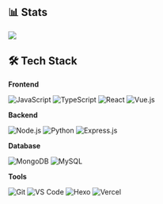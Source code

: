 ## 📊 Stats

![](https://github-readme-stats-ten-gilt.vercel.app/api?username=Jiaeboy&show_icons=true&theme=radical&hide_border=true)


## 🛠 Tech Stack

**Frontend**

![JavaScript](https://img.shields.io/badge/JavaScript-F7DF1E?style=flat-square&logo=javascript&logoColor=black)
![TypeScript](https://img.shields.io/badge/TypeScript-007ACC?style=flat-square&logo=typescript&logoColor=white)
![React](https://img.shields.io/badge/React-20232A?style=flat-square&logo=react&logoColor=61DAFB)
![Vue.js](https://img.shields.io/badge/Vue.js-35495E?style=flat-square&logo=vue.js&logoColor=4FC08D)

**Backend**

![Node.js](https://img.shields.io/badge/Node.js-43853D?style=flat-square&logo=node.js&logoColor=white)
![Python](https://img.shields.io/badge/Python-3776AB?style=flat-square&logo=python&logoColor=white)
![Express.js](https://img.shields.io/badge/Express.js-404D59?style=flat-square)

**Database**

![MongoDB](https://img.shields.io/badge/MongoDB-4EA94B?style=flat-square&logo=mongodb&logoColor=white)
![MySQL](https://img.shields.io/badge/MySQL-00000F?style=flat-square&logo=mysql&logoColor=white)

**Tools**

![Git](https://img.shields.io/badge/Git-F05032?style=flat-square&logo=git&logoColor=white)
![VS Code](https://img.shields.io/badge/VS_Code-007ACC?style=flat-square&logo=visual-studio-code&logoColor=white)
![Hexo](https://img.shields.io/badge/Hexo-0E83CD?style=flat-square&logo=hexo&logoColor=white)
![Vercel](https://img.shields.io/badge/Vercel-000000?style=flat-square&logo=vercel&logoColor=white)
